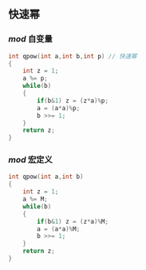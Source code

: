 ## 快速幂
### $mod$ 自变量
```cpp
int qpow(int a,int b,int p) // 快速幂
{
	int z = 1;
	a %= p;
	while(b)
	{
		if(b&1)	z = (z*a)%p;
		a = (a*a)%p;
		b >>= 1;
	}
	return z;
}
```
### $mod$ 宏定义
```cpp
int qpow(int a,int b)
{
	int z = 1;
	a %= M;
	while(b)
	{
		if(b&1)	z = (z*a)%M;
		a = (a*a)%M;
		b >>= 1;
	}
	return z;
}
```